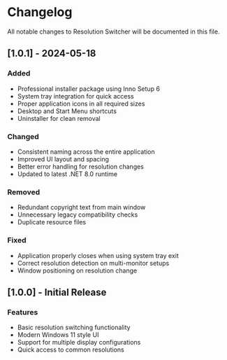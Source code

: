 # Changelog

All notable changes to Resolution Switcher will be documented in this file.

## [1.0.1] - 2024-05-18

### Added
- Professional installer package using Inno Setup 6
- System tray integration for quick access
- Proper application icons in all required sizes
- Desktop and Start Menu shortcuts
- Uninstaller for clean removal

### Changed
- Consistent naming across the entire application
- Improved UI layout and spacing
- Better error handling for resolution changes
- Updated to latest .NET 8.0 runtime

### Removed
- Redundant copyright text from main window
- Unnecessary legacy compatibility checks
- Duplicate resource files

### Fixed
- Application properly closes when using system tray exit
- Correct resolution detection on multi-monitor setups
- Window positioning on resolution change

## [1.0.0] - Initial Release

### Features
- Basic resolution switching functionality
- Modern Windows 11 style UI
- Support for multiple display configurations
- Quick access to common resolutions 